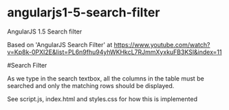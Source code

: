 # angularjs1-5-search-filter
AngularJS 1.5 Search filter

Based on 'AngularJS Search Filter' at https://www.youtube.com/watch?v=Kp8k-0PXI2E&list=PL6n9fhu94yhWKHkcL7RJmmXyxkuFB3KSl&index=11
 
#Search Filter

As we type in the search textbox, all the columns in the table must be searched and only the matching rows should be displayed.

See script.js, index.html and styles.css for how this is implemented
